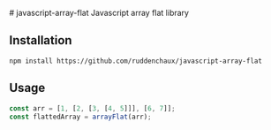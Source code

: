# javascript-array-flat
Javascript array flat library

## Installation

```
npm install https://github.com/ruddenchaux/javascript-array-flat
```

## Usage

```javascript
const arr = [1, [2, [3, [4, 5]]], [6, 7]];
const flattedArray = arrayFlat(arr);
```
